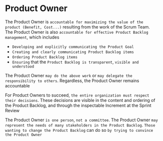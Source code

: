 # Product Owner

The Product Owner is `accountable for maximizing the value of the product (Benefit, Cost...)` resulting from the work of the Scrum Team. The Product Owner is also `accountable for effective Product Backlog management`, which includes

- `Developing and explicitly communicating the Product Goal`
- `Creating and clearly communicating Product Backlog items`
- `Ordering Product Backlog items`
- `Ensuring` that the `Product Backlog is transparent`, `visible and understood`

The Product Owner `may do the above work` or `may delegate the responsibility to others`. Regardless, the Product Owner remains accountable

For Product Owners to succeed, `the entire organization must respect their decisions`. These decisions are visible in the content and ordering of the Product Backlog, and through the inspectable Increment at the Sprint Review

The Product Owner `is one person`, `not a committee`. The Product Owner `may represent the needs of many stakeholders in the Product Backlog`. `Those wanting to change the Product Backlog` can do so `by trying to convince the Product Owner`

